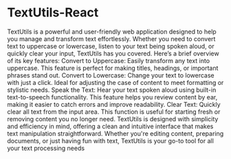 # TextUtils-React
 TextUtils is a powerful and user-friendly web application designed to help you manage and transform text effortlessly. Whether you need to convert text to uppercase or lowercase, listen to your text being spoken aloud, or quickly clear your input, TextUtils has you covered. Here’s a brief overview of its key features:  Convert to Uppercase:  Easily transform any text into uppercase. This feature is perfect for making titles, headings, or important phrases stand out. Convert to Lowercase:  Change your text to lowercase with just a click. Ideal for adjusting the case of content to meet formatting or stylistic needs. Speak the Text:  Hear your text spoken aloud using built-in text-to-speech functionality. This feature helps you review content by ear, making it easier to catch errors and improve readability. Clear Text:  Quickly clear all text from the input area. This function is useful for starting fresh or removing content you no longer need. TextUtils is designed with simplicity and efficiency in mind, offering a clean and intuitive interface that makes text manipulation straightforward. Whether you're editing content, preparing documents, or just having fun with text, TextUtils is your go-to tool for all your text processing needs
